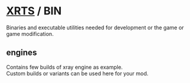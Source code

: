 # [XRTS](../) / BIN

Binaries and executable utilities needed for development or the game or game modification.

## engines

Contains few builds of xray engine as example. <br/>
Custom builds or variants can be used here for your mod.
